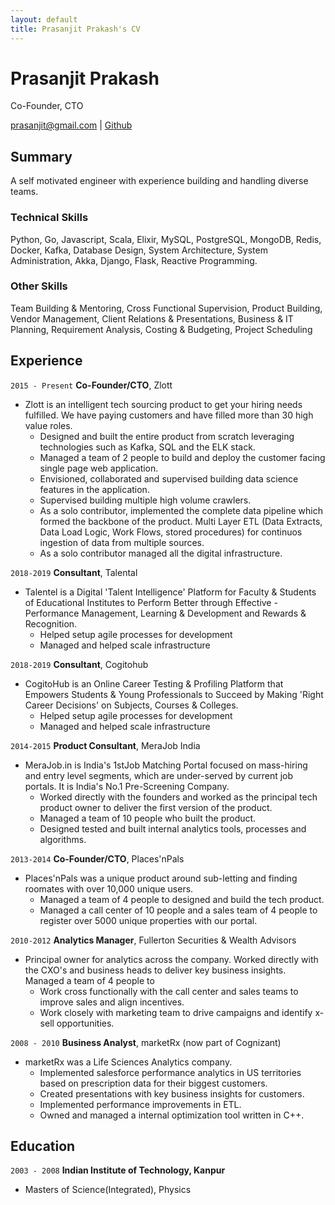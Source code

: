 ```yaml
---
layout: default
title: Prasanjit Prakash's CV
---
```

# Prasanjit Prakash
Co-Founder, CTO

  
<div id="webaddress">
<a href="mailto:prasanjit@gmail.com">prasanjit@gmail.com</a>
| <a href="https://github.com/dakaitbakait">Github</a>
</div>

## Summary

A self motivated engineer with experience building and handling diverse teams.

### Technical Skills

Python, Go, Javascript, Scala, Elixir, MySQL, PostgreSQL, MongoDB,
Redis, Docker, Kafka, Database Design, System Architecture, System
Administration, Akka, Django, Flask, Reactive Programming.

### Other Skills

Team Building & Mentoring, Cross Functional Supervision,
Product Building, Vendor Management, Client Relations & Presentations,
Business & IT Planning, Requirement Analysis, Costing & Budgeting, Project
Scheduling

## Experience

`2015 - Present`
__Co-Founder/CTO__, Zlott

- Zlott is an intelligent tech sourcing product to get your hiring needs
  fulfilled. We have paying customers and have filled more than 30 high value roles.
  * Designed and built the entire product from scratch leveraging technologies such as Kafka, SQL and the ELK stack.
  * Managed a team of 2 people to build and deploy the customer facing single
    page web application.
  * Envisioned, collaborated and supervised building data science features in
    the application.
  * Supervised building multiple high volume crawlers.
  * As a solo contributor, implemented the complete data pipeline which formed
    the backbone of the product. Multi Layer ETL (Data Extracts, Data Load
    Logic, Work Flows, stored procedures) for continuos ingestion of data from multiple sources.
  * As a solo contributor managed all the digital infrastructure.

`2018-2019`
__Consultant__, Talental

- Talentel is a Digital 'Talent Intelligence' Platform for Faculty & Students
  of Educational Institutes to Perform Better through Effective -
  Performance Management, Learning & Development and Rewards & Recognition.
  * Helped setup agile processes for development
  * Managed and helped scale infrastructure

`2018-2019`
__Consultant__, Cogitohub

- CogitoHub is an Online Career Testing & Profiling Platform that Empowers
  Students & Young Professionals to Succeed by Making 'Right Career Decisions'
  on Subjects, Courses & Colleges. 
  * Helped setup agile processes for development
  * Managed and helped scale infrastructure

`2014-2015`
__Product Consultant__, MeraJob India

- MeraJob.in is India's 1stJob Matching Portal focused on mass-hiring and entry
  level segments, which are under-served by current job portals. It is
  India's No.1 Pre-Screening Company.
  * Worked directly with the founders and worked as the principal tech product
    owner to deliver the first version of the product.
  * Managed a team of 10 people who built the product.
  * Designed tested and built internal analytics tools, processes and
    algorithms. 

`2013-2014`
__Co-Founder/CTO__, Places'nPals

- Places'nPals was a unique product around sub-letting and finding roomates with over 10,000 unique users. 
  * Managed a team of 4 people to designed and build the tech product.
  * Managed a call center of 10 people and a sales team of 4 people to register
    over 5000 unique properties with our portal.

`2010-2012`
__Analytics Manager__, Fullerton Securities & Wealth Advisors
 
- Principal owner for analytics across the company. Worked directly with
  the CXO's and business heads to deliver key business insights. Managed a team
  of 4 people to
  * Work cross functionally with the call center and sales teams to improve
    sales and align incentives.
  * Work closely with marketing team to drive campaigns and identify x-sell
    opportunities.

`2008 - 2010`
__Business Analyst__, marketRx (now part of Cognizant)

- marketRx was a Life Sciences Analytics company.
  * Implemented salesforce performance analytics in US territories based on
    prescription data for their biggest customers.
  * Created presentations with key business insights for customers.
  * Implemented performance improvements in ETL.
  * Owned and managed a internal optimization tool written in C++.

## Education

`2003 - 2008`
__Indian Institute of Technology, Kanpur__
- Masters of Science(Integrated), Physics

<!-- ### Footer Last updated: Nov 2020 -->
